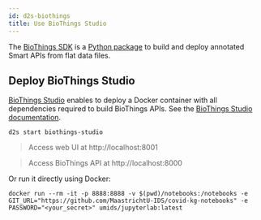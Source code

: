 ```yaml
---
id: d2s-biothings
title: Use BioThings Studio
---
```


The [BioThings SDK](https://docs.biothings.io/en/latest/) is a [Python package](https://pypi.org/project/biothings/) to build and deploy annotated Smart APIs from flat data files.

## Deploy BioThings Studio

[BioThings Studio](https://github.com/biothings/biothings_studio) enables to deploy a Docker container with all dependencies required to build BioThings APIs. See the [BioThings Studio documentation](https://docs.biothings.io/en/latest/doc/studio.html).

```shell
d2s start biothings-studio
```

> Access web UI at http://localhost:8001

> Access BioThings API at http://localhost:8000

Or run it directly using Docker:

```shell
docker run --rm -it -p 8888:8888 -v $(pwd)/notebooks:/notebooks -e GIT_URL="https://github.com/MaastrichtU-IDS/covid-kg-notebooks" -e PASSWORD="<your_secret>" umids/jupyterlab:latest
```

